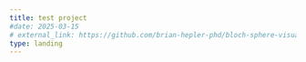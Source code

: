 ```yaml
---
title: test project
#date: 2025-03-15
# external_link: https://github.com/brian-hepler-phd/bloch-sphere-visualization
type: landing
---
```


